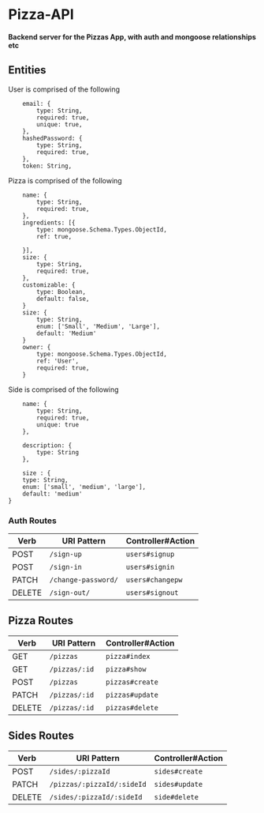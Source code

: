 # Pizza-API

#### Backend server for the Pizzas App, with auth and mongoose relationships etc

## Entities
User is comprised of the following 
    
		email: {
			type: String,
			required: true,
			unique: true,
		},
		hashedPassword: {
			type: String,
			required: true,
		},
		token: String,

	
Pizza is comprised of the following 

        name: {
		    type: String,
			required: true,
		},
		ingredients: [{
			type: mongoose.Schema.Types.ObjectId,
			ref: true,
		
		}],
        size: {
			type: String,
			required: true,
		},
        customizable: {
            type: Boolean,
            default: false,
        }
        size: {
            type: String,
            enum: ['Small', 'Medium', 'Large'],
            default: 'Medium'
        }
		owner: {
			type: mongoose.Schema.Types.ObjectId,
			ref: 'User',
			required: true,
		}
Side is comprised of the following

		name: {
			type: String,
			required: true,
			unique: true
		},

		description: {
			type: String
		},

		size : {
        type: String,
        enum: ['small', 'medium', 'large'],
        default: 'medium'
    }
		



### Auth Routes

| Verb   | URI Pattern            | Controller#Action |
|--------|------------------------|-------------------|
| POST   | `/sign-up`             | `users#signup`    |
| POST   | `/sign-in`             | `users#signin`    |
| PATCH  | `/change-password/`    | `users#changepw`  |
| DELETE | `/sign-out/`           | `users#signout`   |

## Pizza Routes

| Verb   | URI Pattern            | Controller#Action |
|--------|------------------------|-------------------|
| GET    | `/pizzas`              | `pizza#index`    |
| GET    | `/pizzas/:id`          | `pizza#show`     |
| POST   | `/pizzas`              | `pizzas#create`  |
| PATCH  | `/pizzas/:id `         | `pizzas#update`  |
| DELETE | `/pizzas/:id`          | `pizzas#delete`  |

## Sides Routes

| Verb   | URI Pattern            | Controller#Action |
|--------|------------------------|-------------------|
| POST   | `/sides/:pizzaId`      | `sides#create`    |
| PATCH  | `/pizzas/:pizzaId/:sideId` | `sides#update`  |
| DELETE | `/sides/:pizzaId/:sideId` | `side#delete`  |
